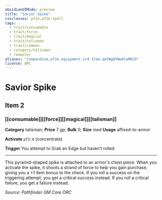 ```yaml
---
obsidianUIMode: preview
title: "Savior Spike"
cssclasses: pf2e,pf2e-spell
tags:
  - trait/consumable
  - trait/force
  - trait/magical
  - trait/talisman
  - trait/common
  - category/talisman
  - remaster
aliases: "Compendium.pf2e.equipment-srd.Item.qeTWg0TWw9CwMKCO"
license: ORC
---
```

# Savior Spike
## Item 2
### [[consumable]][[force]][[magical]][[talisman]]

**Category** talisman; 
**Price** 7 gp; 
**Bulk** 0; **Size** med
**Usage** affixed-to-armor

**Activate** `pf2:0` (concentrate)

**Trigger** You attempt to Grab an Edge but haven't rolled

* * *

This pyramid-shaped spike is attached to an armor's chest piece. When you activate the spike, it shoots a strand of force to help you gain purchase, giving you a +1 item bonus to the check. If you roll a success on the triggering attempt, you get a critical success instead. If you roll a critical failure, you get a failure instead.

*Source: Pathfinder GM Core*
*ORC*